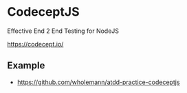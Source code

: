 # CodeceptJS

Effective End 2 End Testing for NodeJS

<https://codecept.io/>

## Example

- <https://github.com/wholemann/atdd-practice-codeceptjs>
